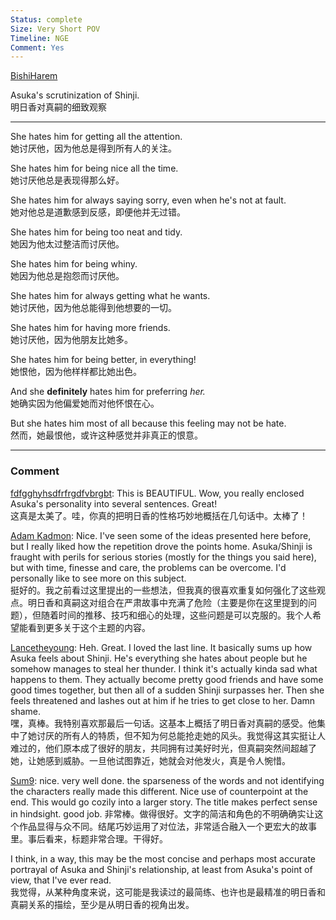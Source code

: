 ```yaml
---
Status: complete
Size: Very Short POV
Timeline: NGE
Comment: Yes
---
```

[BishiHarem](https://www.fanfiction.net/u/718760/BishiHarem)

Asuka's scrutinization of Shinji.  
明日香对真嗣的细致观察

---
She hates him for getting all the attention.  
她讨厌他，因为他总是得到所有人的关注。

She hates him for being nice all the time.  
她讨厌他总是表现得那么好。

She hates him for always saying sorry, even when he's not at fault.  
她对他总是道歉感到反感，即便他并无过错。

She hates him for being too neat and tidy.  
她因为他太过整洁而讨厌他。

She hates him for being whiny.  
她因为他总是抱怨而讨厌他。

She hates him for always getting what he wants.  
她讨厌他，因为他总能得到他想要的一切。

She hates him for having more friends.  
她讨厌他，因为他朋友比她多。

She hates him for being better, in everything!  
她恨他，因为他样样都比她出色。

And she **definitely** hates him for preferring _her._  
她确实因为他偏爱她而对他怀恨在心。

But she hates him most of all because this feeling may not be hate.  
然而，她最恨他，或许这种感觉并非真正的恨意。

---
### Comment
[fdfgghyhsdfrfrgdfvbrgbt](https://www.fanfiction.net/u/893572/fdfgghyhsdfrfrgdfvbrgbt): This is BEAUTIFUL. Wow, you really enclosed Asuka's personality into several sentences. Great!  
这真是太美了。哇，你真的把明日香的性格巧妙地概括在几句话中。太棒了！

[Adam Kadmon](https://www.fanfiction.net/u/819499/Adam-Kadmon): Nice. I've seen some of the ideas presented here before, but I really liked how the repetition drove the points home. Asuka/Shinji is fraught with perils for serious stories (mostly for the things you said here), but with time, finesse and care, the problems can be overcome. I'd personally like to see more on this subject.  
挺好的。我之前看过这里提出的一些想法，但我真的很喜欢重复如何强化了这些观点。明日香和真嗣这对组合在严肃故事中充满了危险（主要是你在这里提到的问题），但随着时间的推移、技巧和细心的处理，这些问题是可以克服的。我个人希望能看到更多关于这个主题的内容。

[Lancetheyoung](https://www.fanfiction.net/u/767810/Lancetheyoung): Heh. Great. I loved the last line.  It basically sums up how Asuka feels about Shinji. He's everything she hates about people but he somehow manages to steal her thunder.  I think it's actually kinda sad what happens to them. They actually become pretty good friends and have some good times together, but then all of a sudden Shinji surpasses her. Then she feels threatened and lashes out at him if he tries to get close to her. Damn shame.  
嘿，真棒。我特别喜欢那最后一句话。这基本上概括了明日香对真嗣的感受。他集中了她讨厌的所有人的特质，但不知为何总能抢走她的风头。我觉得这其实挺让人难过的，他们原本成了很好的朋友，共同拥有过美好时光，但真嗣突然间超越了她，让她感到威胁。一旦他试图靠近，她就会对他发火，真是令人惋惜。

[Sum9](https://www.fanfiction.net/u/280218/Sum9): nice. very well done. the sparseness of the words and not identifying the characters really made this different. Nice use of counterpoint at the end. This would go cozily into a larger story.  The title makes perfect sense in hindsight. good job.
非常棒。做得很好。文字的简洁和角色的不明确确实让这个作品显得与众不同。结尾巧妙运用了对位法，非常适合融入一个更宏大的故事里。事后看来，标题非常合理。干得好。

I think, in a way, this may be the most concise and perhaps most accurate portrayal of Asuka and Shinji's relationship, at least from Asuka's point of view, that I've ever read.  
我觉得，从某种角度来说，这可能是我读过的最简练、也许也是最精准的明日香和真嗣关系的描绘，至少是从明日香的视角出发。